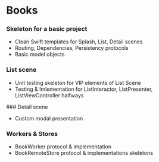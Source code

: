 # Books

### Skeleton for a basic project 

* Clean Swift templates for Splash, List, Detail scenes
* Routing, Dependencies, Persistency protocols
* Basic model objects 


### List scene

* Unit testing skeleton for VIP elements of List Scene
* Testing & Imlementation for ListInteractor, ListPresenter, ListViewController halfways

### Detail scene

* Custom modal presentation

### Workers & Stores

* BookWorker protocol & implementation
* BookRemoteStore protocol & implementations skeletons 
